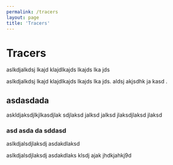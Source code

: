 ```yaml
---
permalink: /tracers
layout: page
title: 'Tracers'
---
```


<div>

  <h1>Tracers</h1>

  <p>aslkdjalkdsj lkajd klajdlkajds lkajds lka jds</p>
  <p>aslkdjalkdsj lkajd klajdlkajds lkajds lka jds. aldsj akjsdhk ja kasd .</p>

  <h2>asdasdada</h2>
  <p>askldjaksdjlkjlkasdjlak sdjlaksd jalksd jalksd jlaksdjlaksd jlaksd</p>

  <h3>asd asda da sddasd</h3>
  <p>aslkdjalsdjlaksdj asdakdlaksd</p>
  <p>aslkdjalsdjlaksdj asdakdlaks klsdj ajak jhdkjahkj9d</p>

</div>